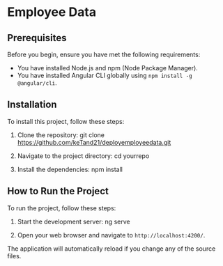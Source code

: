 # Employee Data

## Prerequisites

Before you begin, ensure you have met the following requirements:
- You have installed Node.js and npm (Node Package Manager).
- You have installed Angular CLI globally using `npm install -g @angular/cli`.

## Installation

To install this project, follow these steps:

1. Clone the repository:
    git clone https://github.com/keTand21/deployemployeedata.git
  
2. Navigate to the project directory:
    cd yourrepo
   
4. Install the dependencies:
    npm install

## How to Run the Project

To run the project, follow these steps:

1. Start the development server:
    ng serve
    
2. Open your web browser and navigate to `http://localhost:4200/`.

The application will automatically reload if you change any of the source files.
